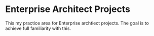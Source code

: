 # Enterprise Architect Projects

This my practice area for Enterprise archtiect projects. The goal is to achieve full familiarity with this.